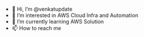 - 👋 Hi, I’m @venkatupdate
- 👀 I’m interested in AWS Cloud Infra and Automation
- 🌱 I’m currently learning AWS Solution
- 📫 How to reach me 

<!---
venkatupdate/venkatupdate is a ✨ special ✨ repository because its `README.md` (this file) appears on your GitHub profile.
You can click the Preview link to take a look at your changes.
--->
